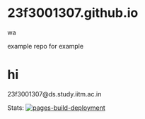 # 23f3001307.github.io
wa

example repo for example

<h1> hi </h1>
<!--email_off-->23f3001307@ds.study.iitm.ac.in<!--/email_off-->

Stats:
[![pages-build-deployment](https://github.com/23f3001307/23f3001307.github.io/actions/workflows/pages/pages-build-deployment/badge.svg)](https://github.com/23f3001307/23f3001307.github.io/actions/workflows/pages/pages-build-deployment)
